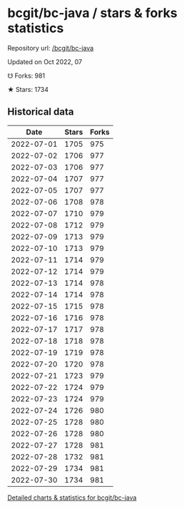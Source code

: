 # bcgit/bc-java / stars & forks statistics

Repository url: [/bcgit/bc-java](https://github.com/bcgit/bc-java)

Updated on Oct 2022, 07

☋ Forks: 981

★ Stars: 1734

## Historical data
| Date | Stars | Forks |
|------|-------|-------|
| 2022-07-01 | 1705 | 975 | 
| 2022-07-02 | 1706 | 977 | 
| 2022-07-03 | 1706 | 977 | 
| 2022-07-04 | 1707 | 977 | 
| 2022-07-05 | 1707 | 977 | 
| 2022-07-06 | 1708 | 978 | 
| 2022-07-07 | 1710 | 979 | 
| 2022-07-08 | 1712 | 979 | 
| 2022-07-09 | 1713 | 979 | 
| 2022-07-10 | 1713 | 979 | 
| 2022-07-11 | 1714 | 979 | 
| 2022-07-12 | 1714 | 979 | 
| 2022-07-13 | 1714 | 978 | 
| 2022-07-14 | 1714 | 978 | 
| 2022-07-15 | 1715 | 978 | 
| 2022-07-16 | 1716 | 978 | 
| 2022-07-17 | 1717 | 978 | 
| 2022-07-18 | 1718 | 978 | 
| 2022-07-19 | 1719 | 978 | 
| 2022-07-20 | 1720 | 978 | 
| 2022-07-21 | 1723 | 979 | 
| 2022-07-22 | 1724 | 979 | 
| 2022-07-23 | 1724 | 979 | 
| 2022-07-24 | 1726 | 980 | 
| 2022-07-25 | 1728 | 980 | 
| 2022-07-26 | 1728 | 980 | 
| 2022-07-27 | 1728 | 981 | 
| 2022-07-28 | 1732 | 981 | 
| 2022-07-29 | 1734 | 981 | 
| 2022-07-30 | 1734 | 981 | 


[Detailed charts & statistics for bcgit/bc-java](https://reviewgithub.com/rep/bcgit/bc-java)
